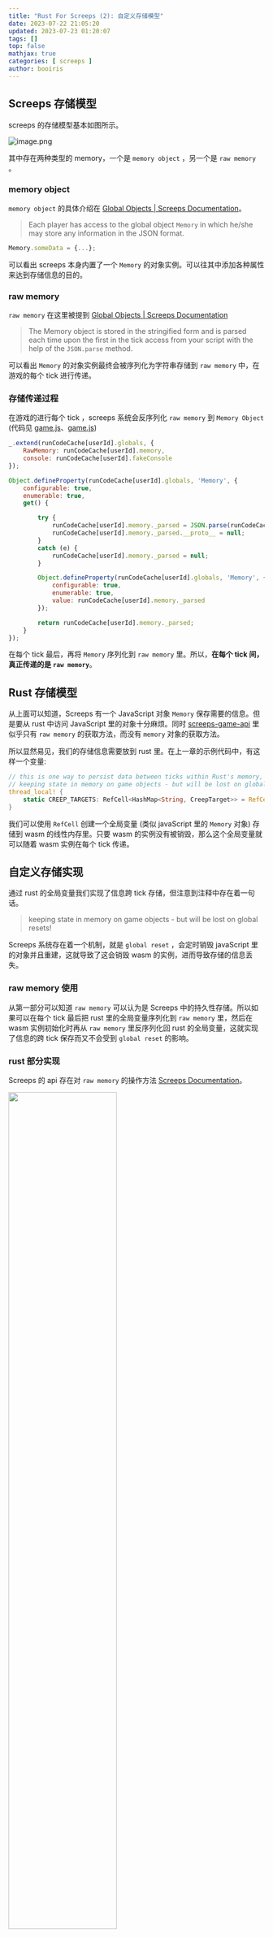 ```yaml
---
title: "Rust For Screeps (2): 自定义存储模型"
date: 2023-07-22 21:05:20 
updated: 2023-07-23 01:20:07
tags: [] 
top: false
mathjax: true
categories: [ screeps ]
author: booiris
---
```


## Screeps 存储模型

screeps 的存储模型基本如图所示。

![image.png](https://cdn.jsdelivr.net/gh/booiris-cdn/img//20230722224904.png)

其中存在两种类型的 memory，一个是 `memory object` ，另一个是 `raw memory` 。

### memory object

`memory object` 的具体介绍在 [Global Objects | Screeps Documentation](https://docs.screeps.com/global-objects.html#Memory-object)。

> Each player has access to the global object `Memory` in which he/she may store any information in the JSON format.

```javascript
Memory.someData = {...};
```

可以看出 screeps 本身内置了一个 `Memory` 的对象实例。可以往其中添加各种属性来达到存储信息的目的。

### raw memory

`raw memory` 在这里被提到 [Global Objects | Screeps Documentation](https://docs.screeps.com/global-objects.html#Serialization)

> The Memory object is stored in the stringified form and is parsed each time upon the first in the tick access from your script with the help of the `JSON.parse` method.

可以看出 `Memory` 的对象实例最终会被序列化为字符串存储到 `raw memory` 中，在游戏的每个 tick 进行传递。

### 存储传递过程

在游戏的进行每个 tick ，screeps 系统会反序列化 `raw memory` 到 `Memory Object` (代码见 [game.js](https://github.com/screeps/engine/blob/c6c4fc9e656f160e0e0174b0dd9a817d2dd18976/src/game/game.js#L470)、[game.js](https://github.com/screeps/engine/blob/c6c4fc9e656f160e0e0174b0dd9a817d2dd18976/src/game/game.js#L478C13-L478C76))

```javascript
_.extend(runCodeCache[userId].globals, {
	RawMemory: runCodeCache[userId].memory,
	console: runCodeCache[userId].fakeConsole
});
```

```javascript
Object.defineProperty(runCodeCache[userId].globals, 'Memory', {
	configurable: true,
	enumerable: true,
	get() {

		try {
			runCodeCache[userId].memory._parsed = JSON.parse(runCodeCache[userId].memory.get() || "{}");
			runCodeCache[userId].memory._parsed.__proto__ = null;
		}
		catch (e) {
			runCodeCache[userId].memory._parsed = null;
		}

		Object.defineProperty(runCodeCache[userId].globals, 'Memory', {
			configurable: true,
			enumerable: true,
			value: runCodeCache[userId].memory._parsed
		});

		return runCodeCache[userId].memory._parsed;
	}
});
```

在每个 tick 最后，再将 `Memory` 序列化到 `raw memory` 里。所以，**在每个 tick 间，真正传递的是 `raw memory`**。

## Rust 存储模型

从上面可以知道，Screeps 有一个 JavaScript 对象 `Memory` 保存需要的信息。但是要从 rust 中访问 JavaScript 里的对象十分麻烦。同时 [screeps-game-api](https://github.com/rustyscreeps/screeps-game-api/) 里似乎只有 `raw memory` 的获取方法，而没有 `memory` 对象的获取方法。

所以显然易见，我们的存储信息需要放到 rust 里。在上一章的示例代码中，有这样一个变量:

```rust
// this is one way to persist data between ticks within Rust's memory, as opposed to
// keeping state in memory on game objects - but will be lost on global resets!
thread_local! {
    static CREEP_TARGETS: RefCell<HashMap<String, CreepTarget>> = RefCell::new(HashMap::new());
}
```

我们可以使用 `RefCell` 创建一个全局变量 (类似 javaScript 里的 `Memory` 对象) 存储到 wasm 的线性内存里。只要 wasm 的实例没有被销毁，那么这个全局变量就可以随着 wasm 实例在每个 tick 传递。

## 自定义存储实现

通过 rust 的全局变量我们实现了信息跨 tick 存储，但注意到注释中存在着一句话。

> keeping state in memory on game objects - but will be lost on global resets!

Screeps 系统存在着一个机制，就是 `global reset` ，会定时销毁 javaScript 里的对象并且重建，这就导致了这会销毁 wasm 的实例，进而导致存储的信息丢失。

### raw memory 使用

从第一部分可以知道 `raw memory` 可以认为是 Screeps 中的持久性存储。所以如果可以在每个 tick 最后把 rust 里的全局变量序列化到 `raw memory` 里，然后在 wasm 实例初始化时再从 `raw memory` 里反序列化回 rust 的全局变量，这就实现了信息的跨 tick 保存而又不会受到 `global reset` 的影响。

### rust 部分实现

Screeps 的 api 存在对 `raw memory` 的操作方法 [Screeps Documentation](https://docs.screeps.com/api/#RawMemory)。

<img src="https://cdn.jsdelivr.net/gh/booiris-cdn/img//20230722234254.png" width=65% >

储存全局变量参考代码:

```rust
thread_local! {
    pub static GLOBAL_LONG_MEMORY: RefCell<GlobalMemory> = RefCell::new(GlobalMemory::new());
}

GLOBAL_LONG_MEMORY.with(|mem| {
	let mem = &*mem.borrow();
	let mem: String = mem.into();
	raw_memory::set(&JsString::from_str(&mem).expect("can conver global mem to string"))
});
```

其中 `GlobalMemory` 是一个结构体，并且实现了 `into String` 的方法，所以可以使用 `mem.into()` 转换为 `String` 类型，最后通过 api 的 `raw_memory::set` 方法将全局变量保存到 `raw memory` 中。

初始化全局变量参考代码:

```rust
GLOBAL_LONG_MEMORY.with(|mem| {
	let raw_memory: String = raw_memory::get()
		.try_into()
		.expect("can not get raw memory");
	if let Ok(raw_mem) = GlobalMemory::try_from(raw_memory) {
		*mem.borrow_mut() = raw_mem;
	} else {
		log::error!("old mem can not match new struct!");
		*mem.borrow_mut() = GlobalMemory::new();
	}
});
```

可以看出，**存在无法从 `raw memory` 还原回全局变量的情况** ( `GlobalMemory` 的结构出现了破坏性的更改导致无法从之前的结构反序列化回去)。这时候需要考虑构建一个在空的全局变量下还能继续运行并且还原的系统。

### javaScript 部分实现

本来存储 `raw memory` 的过程在 rust 中实现即可。但是存在一个问题，Screeps 系统运行中，某些动作 (比如 creep_move) 会使用的 `memory object` 实例，所以会对 `raw memory` 进行反序列化。为了不必要的消耗，我们可以持有一个 `mem_proxy` 对象实例，每个 tick 开始，就对 `memory object` 进行赋值，这样就不会触发反序列化，减少 cpu 消耗。

> 参考 [Screeps游戏 Memory仙术 - 简书](https://www.jianshu.com/p/c6413d67893b)

实现代码如下:

```javaScript
"use strict";
let wasm_module;

const MODULE_NAME = "rust-screep-world";

function console_error(...args) {
    console.log(...args);
    Game.notify(args.join(' '));
}

let mem_proxy = { creeps: {} }

module.exports.loop = function () {
    delete global.Memory;
    global.Memory = mem_proxy
    RawMemory._parsed = mem_proxy
    try {
        if (wasm_module) {
            wasm_module.loop();
        } else {
            // attempt to load the wasm only if there's enough bucket to do a bunch of work this tick
            if (Game.cpu.bucket < 500) {
                console.log("we are running out of time, pausing compile!!!" + JSON.stringify(Game.cpu));
                return;
            }

            // delect the module from the cache, so we can reload it
            if (MODULE_NAME in require.cache) {
                delete require.cache[MODULE_NAME];
            }
            // replace this initialize function on the module
            wasm_module = require(MODULE_NAME);
            // load the wasm instance!
            wasm_module.initialize_instance();
            // run the setup function, which configures logging
            wasm_module.setup();
            // go ahead and run the loop for its first tick
            wasm_module.loop();
        }
    } catch (error) {
        console_error("caught exception err:", error);
        if (error.stack) {
            console_error("stack trace:", error.stack);
        }
        console_error("resetting VM next tick.");
        wasm_module = null;
    }
    mem_proxy = global.Memory
}
```

